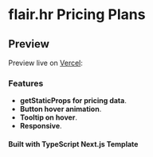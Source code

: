 # flair.hr Pricing Plans 

## Preview

Preview live on [Vercel](https://flairhr-pricing-plans.vercel.app/):

### Features

- **getStaticProps for pricing data**.
- **Button hover animation**.
- **Tooltip on hover**.
- **Responsive**.

#### Built with TypeScript Next.js Template
